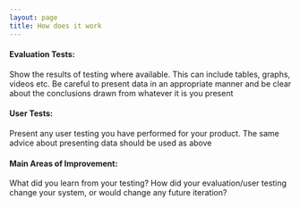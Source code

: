 ```yaml
---
layout: page
title: How does it work
---
```


#### Evaluation Tests: 
  Show the results of testing where available. This can include tables, graphs, videos etc. Be careful to present data in an appropriate manner and be clear about the conclusions drawn from whatever it is you present

#### User Tests: 
  Present any user testing you have performed for your product. 
  The same advice about presenting data should be used as above

#### Main Areas of Improvement: 
  What did you learn from your testing? 
  How did your evaluation/user testing change your system, or would change any future iteration?
